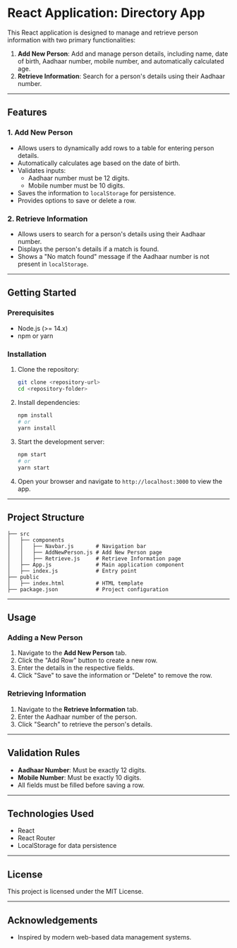 # React Application: Directory App


This React application is designed to manage and retrieve person information with two primary functionalities:

1. **Add New Person**: Add and manage person details, including name, date of birth, Aadhaar number, mobile number, and automatically calculated age.
2. **Retrieve Information**: Search for a person's details using their Aadhaar number.

---

## Features

### 1. Add New Person
- Allows users to dynamically add rows to a table for entering person details.
- Automatically calculates age based on the date of birth.
- Validates inputs:
  - Aadhaar number must be 12 digits.
  - Mobile number must be 10 digits.
- Saves the information to `localStorage` for persistence.
- Provides options to save or delete a row.

### 2. Retrieve Information
- Allows users to search for a person's details using their Aadhaar number.
- Displays the person's details if a match is found.
- Shows a "No match found" message if the Aadhaar number is not present in `localStorage`.

---

## Getting Started

### Prerequisites
- Node.js (>= 14.x)
- npm or yarn

### Installation
1. Clone the repository:
   ```bash
   git clone <repository-url>
   cd <repository-folder>
   ```

2. Install dependencies:
   ```bash
   npm install
   # or
   yarn install
   ```

3. Start the development server:
   ```bash
   npm start
   # or
   yarn start
   ```

4. Open your browser and navigate to `http://localhost:3000` to view the app.

---

## Project Structure
```
├── src
│   ├── components
│   │   ├── Navbar.js       # Navigation bar
│   │   ├── AddNewPerson.js # Add New Person page
│   │   ├── Retrieve.js     # Retrieve Information page
│   ├── App.js              # Main application component
│   ├── index.js            # Entry point
├── public
│   ├── index.html          # HTML template
├── package.json            # Project configuration
```

---

## Usage

### Adding a New Person
1. Navigate to the **Add New Person** tab.
2. Click the "Add Row" button to create a new row.
3. Enter the details in the respective fields.
4. Click "Save" to save the information or "Delete" to remove the row.

### Retrieving Information
1. Navigate to the **Retrieve Information** tab.
2. Enter the Aadhaar number of the person.
3. Click "Search" to retrieve the person's details.

---

## Validation Rules
- **Aadhaar Number**: Must be exactly 12 digits.
- **Mobile Number**: Must be exactly 10 digits.
- All fields must be filled before saving a row.

---

## Technologies Used
- React
- React Router
- LocalStorage for data persistence

---

## License
This project is licensed under the MIT License.

---

## Acknowledgements
- Inspired by modern web-based data management systems.

